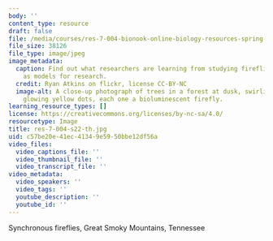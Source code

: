 ```yaml
---
body: ''
content_type: resource
draft: false
file: /media/courses/res-7-004-bionook-online-biology-resources-spring-2021/res-7-004-s22-th.jpg
file_size: 38126
file_type: image/jpeg
image_metadata:
  caption: Find out what researchers are learning from studying fireflies, as well
    as models for research.
  credit: Ryan Atkins on flickr, license CC-BY-NC
  image-alt: A close-up photograph of trees in a forest at dusk, swirling with tiny
    glowing yellow dots, each one a bioluminescent firefly.
learning_resource_types: []
license: https://creativecommons.org/licenses/by-nc-sa/4.0/
resourcetype: Image
title: res-7-004-s22-th.jpg
uid: c57be20e-41ec-4134-9e59-50bbe12df56a
video_files:
  video_captions_file: ''
  video_thumbnail_file: ''
  video_transcript_file: ''
video_metadata:
  video_speakers: ''
  video_tags: ''
  youtube_description: ''
  youtube_id: ''
---
```

Synchronous fireflies, Great Smoky Mountains, Tennessee